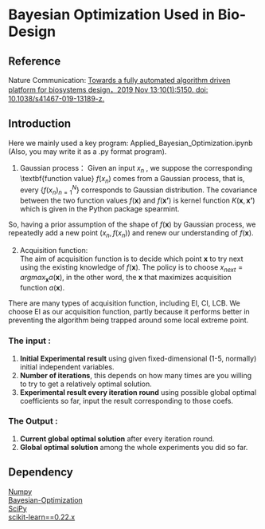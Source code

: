 # Bayesian Optimization Used in Bio-Design
## Reference 
  Nature Communication: [Towards a fully automated algorithm driven platform for biosystems design，2019 Nov 13;10(1):5150. doi: 10.1038/s41467-019-13189-z.](https://pubmed.ncbi.nlm.nih.gov/31723141/)
  
## Introduction
Here we mainly used a key program: Applied_Bayesian_Optimization.ipynb (Also, you may write it as a .py format program).  
1. Gaussian process：
Given an input $x_n$ , we suppose the corresponding \textbf{function value} $f(x_n)$ comes from a Gaussian process, that is, every $\{f(x_n)_{n=1}^{N}\}$ corresponds to Gaussian distribution. The covariance between the two function values $f(\textbf{x})$ and $f(\textbf{x'})$ is kernel function $K(\textbf{x},\textbf{x'})$ which is given in the Python package spearmint.    

So, having a prior assumption of the shape of $f(\textbf{x})$ by Gaussian process, we repeatedly add a new point $(x_n,f(x_n))$ and renew our understanding of $f(\textbf{x})$.

2. Acquisition function:  
The aim of acquisition function is to decide which point $\textbf{x}$ to try next using the existing knowledge of $f(\textbf{x})$. The policy is to choose $x_{next}=argmax_\textbf{x} a(\textbf{x})$, in the other word, the $\textbf{x}$ that maximizes acquisition function $a(\textbf{x})$.  

There are many types of acquisition function, including EI, CI, LCB. We choose EI as our acquisition function, partly because it performs better in preventing the algorithm being trapped around some local extreme point.


### The input :  
1. **Initial Experimental result** using given fixed-dimensional (1-5, normally) initial independent variables.  
2. **Number of iterations**,  this depends on how many times are you willing to try to get a relatively optimal solution.   
3. **Experimental result every iteration round** using possible global optimal coefficients so far, input the result corresponding to those coefs.  
### The Output :
1. **Current global optimal solution** after every iteration round.
2. **Global optimal solution** among the whole experiments you did so far.

## Dependency
  [Numpy](https://numpy.org)  
  [Bayesian-Optimization](https://pypi.org/project/bayesian-optimization/)   
  [SciPy](https://www.scipy.org)   
  [scikit-learn==0.22.x](https://scikit-learn.org/0.22/)
